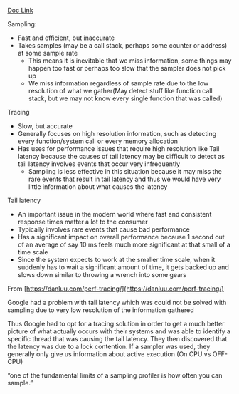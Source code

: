 [Doc Link](https://drive.xttech.top/s/EDF7Tw2iWdGHQcp)

Sampling:

*   Fast and efficient, but inaccurate
*   Takes samples (may be a call stack, perhaps some counter or address) at some sample rate
    *   This means it is inevitable that we miss information, some things may happen too fast or perhaps too slow that the sampler does not pick up
    *   We miss information regardless of sample rate due to the low resolution of what we gather(May detect stuff like function call stack, but we may not know every single function that was called)

Tracing

*   Slow, but accurate
*   Generally focuses on high resolution information, such as detecting every function/system call or every memory allocation
*   Has uses for performance issues that require high resolution like Tail latency because the causes of tail latency may be difficult to detect as tail latency involves events that occur very infrequently
    *   Sampling is less effective in this situation because it may miss the rare events that result in tail latency and thus we would have very little information about what causes the latency

Tail latency


*   An important issue in the modern world where fast and consistent response times matter a lot to the consumer
*   Typically involves rare events that cause bad performance
*   Has a significant impact on overall performance because 1 second out of an average of say 10 ms feels much more significant at that small of a time scale
*   Since the system expects to work at the smaller time scale, when it suddenly has to wait a significant amount of time, it gets backed up and slows down similar to throwing a wrench into some gears

From [https://danluu.com/perf-tracing/](https://danluu.com/perf-tracing/)

Google had a problem with tail latency which was could not be solved with sampling due to very low resolution of the information gathered

Thus Google had to opt for a tracing solution in order to get a much better picture of what actually occurs with their systems and was able to identify a specific thread that was causing the tail latency. They then discovered that the latency was due to a lock contention. If a sampler was used, they generally only give us information about active execution (On CPU vs OFF-CPU)

“one of the fundamental limits of a sampling profiler is how often you can sample.”